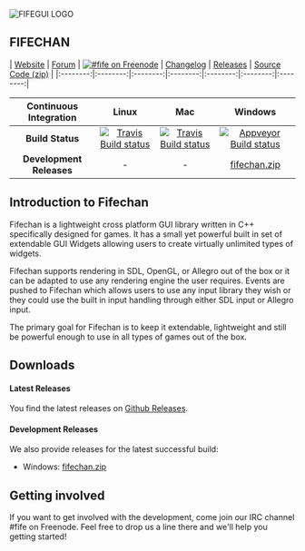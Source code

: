 ![FIFEGUI LOGO](https://raw.githubusercontent.com/jakoch/fifechan/master/docs/logo/FIFEgui_small_c3.png)

## FIFECHAN

| [Website](http://fifengine.net/) | [Forum](http://forums.fifengine.net/) | [![#fife on Freenode](https://img.shields.io/badge/freenode-%23fife-green.svg)](https://webchat.freenode.net/?channels=fife) | [Changelog](https://github.com/jakoch/fifechan/blob/master/CHANGELOG.md) | [Releases](https://github.com/fifengine/fifechan/releases) | [Source Code (zip)](https://github.com/fifengine/fifechan/archive/master.zip) |
|:--------:|:--------:|:--------:|:--------:|:--------:|:--------:|:--------:|

| Continuous Integration | Linux |   Mac    | Windows |
|:----------------------:|:-----:|:--------:|:-------:|
| **Build Status** | [![Travis Build status](https://travis-ci.org/fifengine/fifechan.png?branch=master)](https://travis-ci.org/fifengine/fifechan) | [![Travis Build status](https://travis-ci.org/fifengine/fifechan.png?branch=master)](https://travis-ci.org/fifengine/fifechan) | [![Appveyor Build status](https://ci.appveyor.com/api/projects/status/7laap81568c93x4p?svg=true)](https://ci.appveyor.com/project/jakoch/fifengine) | 
| **Development Releases**  |   -    |    -     | [fifechan.zip](https://ci.appveyor.com/api/projects/fifengine/fifechan/artifacts/fifechan.zip?all=successful) |

## Introduction to Fifechan

Fifechan is a lightweight cross platform GUI library written in C++ specifically
designed for games. It has a small yet powerful built in set of extendable GUI 
Widgets allowing users to create virtually unlimited types of widgets. 

Fifechan supports rendering in SDL, OpenGL, or Allegro out of the box or it can be 
adapted to use any rendering engine the user requires. Events are pushed to 
Fifechan which allows users to use any input library they wish or they could use
the built in input handling through either SDL input or Allegro input. 

The primary goal for Fifechan is to keep it extendable, lightweight and still be 
powerful enough to use in all types of games out of the box. 

## Downloads

#### Latest Releases

You find the latest releases on [Github Releases](https://github.com/fifengine/fifechan/releases).

#### Development Releases

We also provide releases for the latest successful build:

- Windows: [fifechan.zip](https://ci.appveyor.com/api/projects/fifengine/fifechan/artifacts/fifechan.zip?all=successful)

## Getting involved

If you want to get involved with the development, come join our IRC channel #fife on Freenode.
Feel free to drop us a line there and we'll help you getting started!
